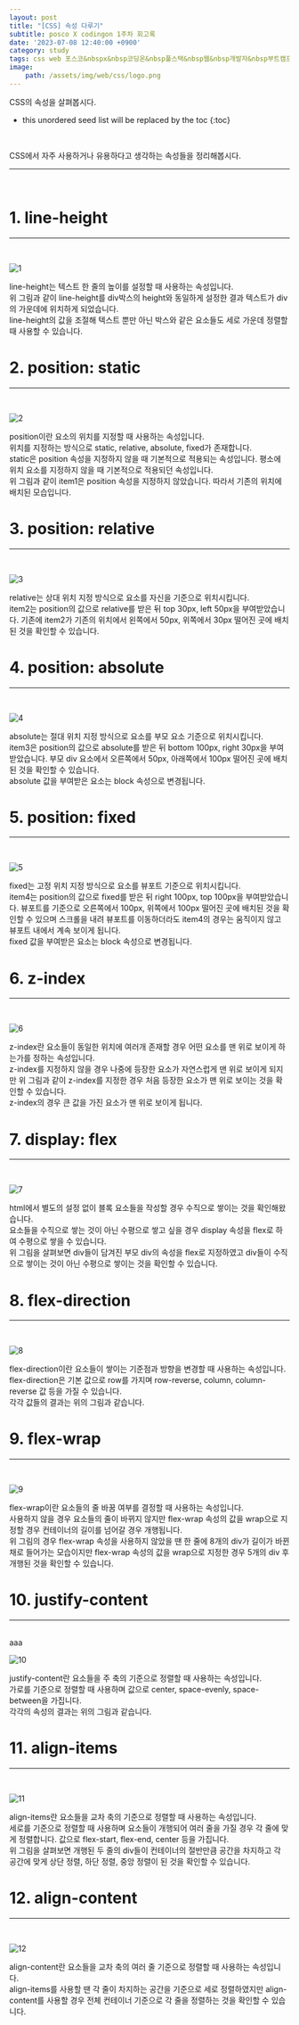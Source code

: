 ```yaml
---
layout: post
title: "[CSS] 속성 다루기"
subtitle: posco X codingon 1주차 회고록
date: '2023-07-08 12:40:00 +0900'
category: study
tags: css web 포스코&nbspx&nbsp코딩온&nbsp풀스택&nbsp웹&nbsp개발자&nbsp부트캠프&nbsp8기
image:
    path: /assets/img/web/css/logo.png
---
```


CSS의 속성을 살펴봅시다.<br>

<!--more-->

* this unordered seed list will be replaced by the toc
{:toc}
<br>

CSS에서 자주 사용하거나 유용하다고 생각하는 속성들을 정리해봅시다.<br>

---
<br>

# 1. line-height
---
<br>

![1](/assets/img/web/css/2023-07-08-[CSS]_속성_다루기/1.png)
<br>

line-height는 텍스트 한 줄의 높이를 설정할 때 사용하는 속성입니다.<br>
위 그림과 같이 line-height를 div박스의 height와 동일하게 설정한 결과 텍스트가 div의 가운데에 위치하게 되었습니다.<br>
line-height의 값을 조절해 텍스트 뿐만 아닌 박스와 같은 요소들도 세로 가운데 정렬할 때 사용할 수 있습니다.<br>


# 2. position: static
---
<br>

![2](/assets/img/web/css/2023-07-08-[CSS]_속성_다루기/2.png)
<br>

position이란 요소의 위치를 지정할 때 사용하는 속성입니다.<br>
위치를 지정하는 방식으로 static, relative, absolute, fixed가 존재합니다.<br>
static은 position 속성을 지정하지 않을 때 기본적으로 적용되는 속성입니다. 평소에 위치 요소를 지정하지 않을 때 기본적으로 적용되던 속성입니다.<br>
위 그림과 같이 item1은 position 속성을 지정하지 않았습니다. 따라서 기존의 위치에 배치된 모습입니다.<br>

# 3. position: relative
---
<br>

![3](/assets/img/web/css/2023-07-08-[CSS]_속성_다루기/3.png)
<br>

relative는 상대 위치 지정 방식으로 요소를 자신을 기준으로 위치시킵니다.<br>
item2는 position의 값으로 relative를 받은 뒤 top 30px, left 50px을 부여받았습니다. 기존에 item2가 기존의 위치에서 왼쪽에서 50px, 위쪽에서 30px 떨어진 곳에 배치된 것을 확인할 수 있습니다.<br>

# 4. position: absolute
---
<br>

![4](/assets/img/web/css/2023-07-08-[CSS]_속성_다루기/4.png)
<br>

absolute는 절대 위치 지정 방식으로 요소를 부모 요소 기준으로 위치시킵니다.<br>
item3은 position의 값으로 absolute를 받은 뒤 bottom 100px, right 30px을 부여받았습니다. 부모 div 요소에서 오른쪽에서 50px, 아래쪽에서 100px 떨어진 곳에 배치된 것을 확인할 수 있습니다.<br>
absolute 값을 부여받은 요소는 block 속성으로 변경됩니다.<br>

# 5. position: fixed
---
<br>

![5](/assets/img/web/css/2023-07-08-[CSS]_속성_다루기/5.png)
<br>

fixed는 고정 위치 지정 방식으로 요소를 뷰포트 기준으로 위치시킵니다.<br>
item4는 position의 값으로 fixed를 받은 뒤 right 100px, top 100px을 부여받았습니다. 뷰포트를 기준으로 오른쪽에서 100px, 위쪽에서 100px 떨어진 곳에 배치된 것을 확인할 수 있으며 스크롤을 내려 뷰포트를 이동하더라도 item4의 경우는 움직이지 않고 뷰포트 내에서 계속 보이게 됩니다.<br>
fixed 값을 부여받은 요소는 block 속성으로 변경됩니다.<br>

# 6. z-index
---
<br>

![6](/assets/img/web/css/2023-07-08-[CSS]_속성_다루기/6.png)
<br>

z-index란 요소들이 동일한 위치에 여러개 존재할 경우 어떤 요소를 맨 위로 보이게 하는가를 정하는 속성입니다.<br>
z-index를 지정하지 않을 경우 나중에 등장한 요소가 자연스럽게 맨 위로 보이게 되지만 위 그림과 같이 z-index를 지정한 경우 처음 등장한 요소가 맨 위로 보이는 것을 확인할 수 있습니다.<br>
z-index의 경우 큰 값을 가진 요소가 맨 위로 보이게 됩니다.<br>

# 7. display: flex
---
<br>

![7](/assets/img/web/css/2023-07-08-[CSS]_속성_다루기/7.png)
<br>

html에서 별도의 설정 없이 블록 요소들을 작성할 경우 수직으로 쌓이는 것을 확인해왔습니다.<br>
요소들을 수직으로 쌓는 것이 아닌 수평으로 쌓고 싶을 경우 display 속성을 flex로 하여 수평으로 쌓을 수 있습니다.<br>
위 그림을 살펴보면 div들이 담겨진 부모 div의 속성을 flex로 지정하였고 div들이 수직으로 쌓이는 것이 아닌 수평으로 쌓이는 것을 확인할 수 있습니다.<br>

# 8. flex-direction
---
<br>

![8](/assets/img/web/css/2023-07-08-[CSS]_속성_다루기/8.png)
<br>

flex-direction이란 요소들이 쌓이는 기준점과 방향을 변경할 때 사용하는 속성입니다.<br>
flex-direction은 기본 값으로 row를 가지며 row-reverse, column, column-reverse 값 등을 가질 수 있습니다.<br>
각각 값들의 결과는 위의 그림과 같습니다.<br>


# 9. flex-wrap
---
<br>

![9](/assets/img/web/css/2023-07-08-[CSS]_속성_다루기/9.png)
<br>

flex-wrap이란 요소들의 줄 바꿈 여부를 결정할 때 사용하는 속성입니다.<br>
사용하지 않을 경우 요소들의 줄이 바뀌지 않지만 flex-wrap 속성의 값을 wrap으로 지정할 경우 컨테이너의 길이를 넘어갈 경우 개행됩니다.<br>
위 그림의 경우 flex-wrap 속성을 사용하지 않았을 땐 한 줄에 8개의 div가 길이가 바뀐 채로 들어가는 모습이지만 flex-wrap 속성의 값을 wrap으로 지정한 경우 5개의 div 후 개행된 것을 확인할 수 있습니다.<br>

# 10. justify-content
---
<br>aaa

![10](/assets/img/web/css/2023-07-08-[CSS]_속성_다루기/10.png)
<br>

justify-content란 요소들을 주 축의 기준으로 정렬할 때 사용하는 속성입니다.<br>
가로를 기준으로 정렬할 때 사용하며 값으로 center, space-evenly, space-between을 가집니다.<br>
각각의 속성의 결과는 위의 그림과 같습니다.<br>

# 11. align-items
---
<br>

![11](/assets/img/web/css/2023-07-08-[CSS]_속성_다루기/11.png)
<br>

align-items란 요소들을 교차 축의 기준으로 정렬할 때 사용하는 속성입니다.<br>
세로를 기준으로 정렬할 때 사용하며 요소들이 개행되어 여러 줄을 가질 경우 각 줄에 맞게 정렬합니다. 값으로 flex-start, flex-end, center 등을 가집니다.<br>
위 그림을 살펴보면 개행된 두 줄의 div들이 컨테이너의 절반만큼 공간을 차지하고 각 공간에 맞게 상단 정렬, 하단 정렬, 중앙 정렬이 된 것을 확인할 수 있습니다.<br>


# 12. align-content
---
<br>

![12](/assets/img/web/css/2023-07-08-[CSS]_속성_다루기/12.png)
<br>

align-content란 요소들을 교차 축의 여러 줄 기준으로 정렬할 때 사용하는 속성입니다.<br>
align-items를 사용할 땐 각 줄이 차지하는 공간을 기준으로 세로 정렬하였지만 align-content를 사용할 경우 전체 컨테이너 기준으로 각 줄을 정렬하는 것을 확인할 수 있습니다.<br>
